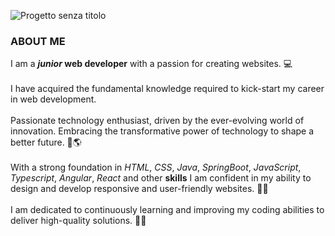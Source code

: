![Progetto senza titolo](https://github.com/SimoneAiello97/SimoneAiello97/assets/126870680/aa726b64-95a0-406d-9be9-0dc5fd22d9d7)


### ABOUT ME
I am a **_junior_ web developer** with a passion for creating websites. 💻 <br><br>
I have acquired the fundamental knowledge required to kick-start my career in web development.  <br><br>
Passionate technology enthusiast, driven by the ever-evolving world of innovation. Embracing the transformative power of technology to shape a better future. 🔭🌎 <br><br>
With a strong foundation in _HTML_, _CSS_, _Java_, _SpringBoot_, _JavaScript_, _Typescript_, _Angular_, _React_ and other **skills** I am confident in my ability to design and develop responsive and user-friendly websites. 🌱🔧 <br><br>
I am dedicated to continuously learning and improving my coding abilities to deliver high-quality solutions. 🗿🚀

<!--
**SimoneAiello97/SimoneAiello97** is a ✨ _special_ ✨ repository because its `README.md` (this file) appears on your GitHub profile.

Here are some ideas to get you started:

-  I’m currently working on ...
-  I’m currently learning ...
- 👯 I’m looking to collaborate on ...
- 🤔 I’m looking for help with ...
- 💬 Ask me about ...
- 📫 How to reach me: ...
- 😄 Pronouns: ...
- ⚡ Fun fact: ...
-->
